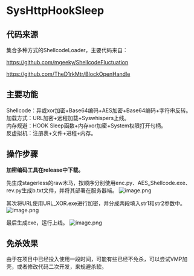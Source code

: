 # SysHttpHookSleep
## 代码来源
集合多种方式的ShellcodeLoader，主要代码来自：

https://github.com/mgeeky/ShellcodeFluctuation

https://github.com/TheD1rkMtr/BlockOpenHandle

## 主要功能
Shellcode：异或xor加密+Base64编码+AES加密+Base64编码+字符串反转。<br />
加载方式：URL加密+远程加载+Syswhispers上线。<br />
内存规避：HOOK Sleep函数+内存xor加密+System权限打开句柄。<br />
反虚拟机：注册表+文件+进程+内存。<br />

## 操作步骤
**加密编码工具在release中下载。**

先生成stagerless的raw木马，按顺序分别使用enc.py、AES_Shellcode.exe、rev.py生成b.txt文件，并将其部署在服务器端。
![image.png](https://note-picture-wangfly.oss-cn-shanghai.aliyuncs.com/pics/20230521013200.png)

其次将URL使用URL_XOR.exe进行加密，并分成两段填入str1和str2参数中。
![image.png](https://note-picture-wangfly.oss-cn-shanghai.aliyuncs.com/pics/20230521013341.png)

最后生成exe，运行上线。
![image.png](https://note-picture-wangfly.oss-cn-shanghai.aliyuncs.com/pics/20230521013640.png)

## 免杀效果
由于在项目中已经投入使用一段时间，可能有些已经不免杀，可以尝试VMP加壳，或者修改代码二次开发，来规避杀软。
